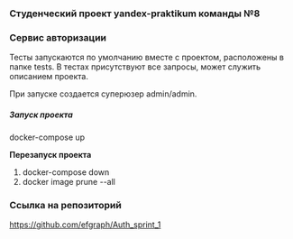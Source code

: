 ### Студенчeский проект yandex-praktikum команды №8

### Сервис авторизации

Тесты запускаются по умолчанию вместе с проектом, расположены в папке tests.
В тестах присутствуют все запросы, может служить описанием проекта.

При запуске создается суперюзер admin/admin.

##### Запуск проекта 

docker-compose up

**Перезапуск проекта**

1. docker-compose down
2. docker image prune --all

### Ссылка на репозиторий

https://github.com/efgraph/Auth_sprint_1